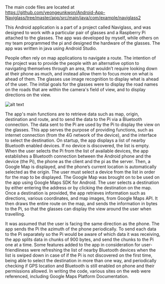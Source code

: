 The main code files are located at https://github.com/yeongeunkwon/Android-App-Naviglass/tree/master/app/src/main/java/com/example/naviglass2 

This Android application is a part of a project called Naviglass, and was designed to work with a particular pair of glasses and a Raspberry Pi attached to the glasses. The app was developed by myself, while others on my team programmed the pi and designed the hardware of the glasses. The app was written in java using Android Studio. 

People often rely on map applications to navigate a route. The intention of the project was to provide the people with an alternative option to navigating themselves through an area, that wouldn’t require looking down at their phone as much, and instead allow them to focus more on what is ahead of them. The glasses use image recognition to display what is ahead of the user. The initial goals for the glasses were to display the road names on the roads that are within the camera's field of view, and to display directions on the view. 

![alt text](https://raw.githubusercontent.com/yk9326/Android-app-for-project/master/block-diagram.png)

The app's main functions are to retrieve data such as map, origin, destination and route, and to send the data to the Pi via a Bluetooth connection. The data sent to the Pi are used by the Pi to display the view on the glasses. This app serves the purpose of providing functions, such as internet connection (from the 4G network of the device), and the interface to select the destination. On startup, the app displays a list of nearby Bluetooth enabled devices. If no device is discovered, the list is empty. When the user selects the Pi from the list of available devices, the app establishes a Bluetooth connection between the Android phone and the device (the Pi), the phone as the client and the pi as the server. Then, a Google Map is displayed, and the phone’s current location is automatically selected as the origin. The user must select a device from the list in order for the map to be displayed. The Google Map was brought on to be used on the app using Google Maps SDK for Android. The user selects a destination by either entering the address or by clicking the destination on the map. Once a destination is provided, the app retrieves information such as directions, various coordinates, and map images, from Google Maps API. It then draws the entire route on the map, and sends the information in bytes to the Pi, so that the glasses can display the view around the user when travelling. 

It was assumed that the user is facing the same direction as the phone. The app sends the Pi the azimuth of the phone periodically. To send each data to the Pi separately so the Pi would be aware of which data it was receiving, the app splits data in chunks of 900 bytes, and send the chunks to the Pi one at a time. 
Some features added to the app in consideration for user-friendliness were refreshing the list of nearby Bluetooth devices when the list is swiped down in case of if the Pi is not discovered on the first time, being able to select the destination in more than one way, and periodically checking if GPS location and Bluetooth is still enabled on phone and their permissions allowed.
In writing the code, various sites on the web were referenced, including Google Maps Platform Documentation. 
